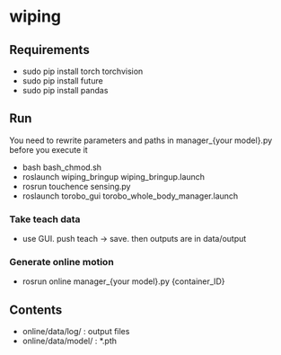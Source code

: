 # wiping
## Requirements
- sudo pip install torch torchvision
- sudo pip install future
- sudo pip install pandas

## Run
You need to rewrite parameters and paths in manager_{your model}.py before you execute it 
- bash bash_chmod.sh
- roslaunch wiping_bringup wiping_bringup.launch 
- rosrun touchence sensing.py
- roslaunch torobo_gui torobo_whole_body_manager.launch

### Take teach data
- use GUI. push teach -> save. then outputs are in data/output

### Generate online motion
- rosrun online manager_{your model}.py {container_ID}

## Contents
 - online/data/log/ : output files
 - online/data/model/ : *.pth

